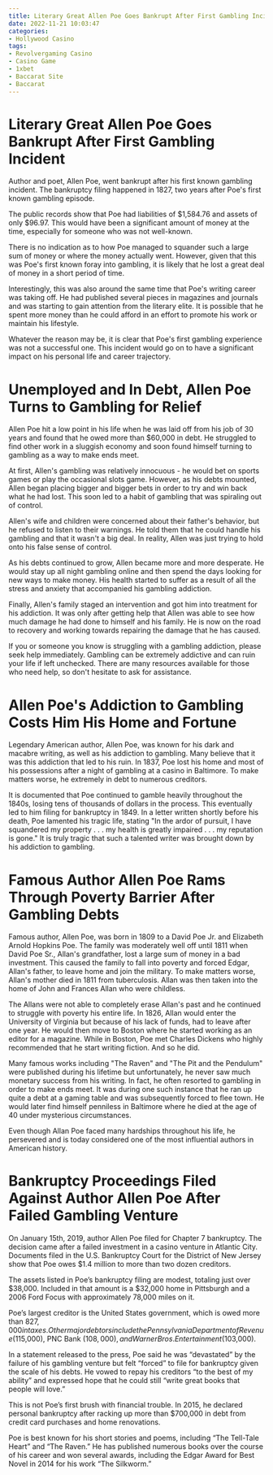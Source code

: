 ```yaml
---
title: Literary Great Allen Poe Goes Bankrupt After First Gambling Incident
date: 2022-11-21 10:03:47
categories:
- Hollywood Casino
tags:
- Revolvergaming Casino
- Casino Game
- 1xbet
- Baccarat Site
- Baccarat
---
```



#  Literary Great Allen Poe Goes Bankrupt After First Gambling Incident

Author and poet, Allen Poe, went bankrupt after his first known gambling incident. The bankruptcy filing happened in 1827, two years after Poe's first known gambling episode.

The public records show that Poe had liabilities of $1,584.76 and assets of only $96.97. This would have been a significant amount of money at the time, especially for someone who was not well-known.

There is no indication as to how Poe managed to squander such a large sum of money or where the money actually went. However, given that this was Poe's first known foray into gambling, it is likely that he lost a great deal of money in a short period of time.

Interestingly, this was also around the same time that Poe's writing career was taking off. He had published several pieces in magazines and journals and was starting to gain attention from the literary elite. It is possible that he spent more money than he could afford in an effort to promote his work or maintain his lifestyle.

Whatever the reason may be, it is clear that Poe's first gambling experience was not a successful one. This incident would go on to have a significant impact on his personal life and career trajectory.

#  Unemployed and In Debt, Allen Poe Turns to Gambling for Relief

Allen Poe hit a low point in his life when he was laid off from his job of 30 years and found that he owed more than $60,000 in debt. He struggled to find other work in a sluggish economy and soon found himself turning to gambling as a way to make ends meet.

At first, Allen's gambling was relatively innocuous - he would bet on sports games or play the occasional slots game. However, as his debts mounted, Allen began placing bigger and bigger bets in order to try and win back what he had lost. This soon led to a habit of gambling that was spiraling out of control.

Allen's wife and children were concerned about their father's behavior, but he refused to listen to their warnings. He told them that he could handle his gambling and that it wasn't a big deal. In reality, Allen was just trying to hold onto his false sense of control.

As his debts continued to grow, Allen became more and more desperate. He would stay up all night gambling online and then spend the days looking for new ways to make money. His health started to suffer as a result of all the stress and anxiety that accompanied his gambling addiction.

Finally, Allen's family staged an intervention and got him into treatment for his addiction. It was only after getting help that Allen was able to see how much damage he had done to himself and his family. He is now on the road to recovery and working towards repairing the damage that he has caused.

If you or someone you know is struggling with a gambling addiction, please seek help immediately. Gambling can be extremely addictive and can ruin your life if left unchecked. There are many resources available for those who need help, so don't hesitate to ask for assistance.

#  Allen Poe's Addiction to Gambling Costs Him His Home and Fortune

Legendary American author, Allen Poe, was known for his dark and macabre writing, as well as his addiction to gambling. Many believe that it was this addiction that led to his ruin. In 1837, Poe lost his home and most of his possessions after a night of gambling at a casino in Baltimore. To make matters worse, he extremely in debt to numerous creditors.

It is documented that Poe continued to gamble heavily throughout the 1840s, losing tens of thousands of dollars in the process. This eventually led to him filing for bankruptcy in 1849. In a letter written shortly before his death, Poe lamented his tragic life, stating "In the ardor of pursuit, I have squandered my property . . . my health is greatly impaired . . . my reputation is gone." It is truly tragic that such a talented writer was brought down by his addiction to gambling.

#  Famous Author Allen Poe Rams Through Poverty Barrier After Gambling Debts

Famous author, Allen Poe, was born in 1809 to a David Poe Jr. and Elizabeth Arnold Hopkins Poe. The family was moderately well off until 1811 when David Poe Sr., Allan's grandfather, lost a large sum of money in a bad investment. This caused the family to fall into poverty and forced Edgar, Allan's father, to leave home and join the military. To make matters worse, Allan's mother died in 1811 from tuberculosis. Allan was then taken into the home of John and Frances Allan who were childless.

The Allans were not able to completely erase Allan's past and he continued to struggle with poverty his entire life. In 1826, Allan would enter the University of Virginia but because of his lack of funds, had to leave after one year. He would then move to Boston where he started working as an editor for a magazine. While in Boston, Poe met Charles Dickens who highly recommended that he start writing fiction. And so he did.

Many famous works including "The Raven" and "The Pit and the Pendulum" were published during his lifetime but unfortunately, he never saw much monetary success from his writing. In fact, he often resorted to gambling in order to make ends meet. It was during one such instance that he ran up quite a debt at a gaming table and was subsequently forced to flee town. He would later find himself penniless in Baltimore where he died at the age of 40 under mysterious circumstances.

Even though Allan Poe faced many hardships throughout his life, he persevered and is today considered one of the most influential authors in American history.

#  Bankruptcy Proceedings Filed Against Author Allen Poe After Failed Gambling Venture

On January 15th, 2019, author Allen Poe filed for Chapter 7 bankruptcy. The decision came after a failed investment in a casino venture in Atlantic City. Documents filed in the U.S. Bankruptcy Court for the District of New Jersey show that Poe owes $1.4 million to more than two dozen creditors.

The assets listed in Poe’s bankruptcy filing are modest, totaling just over $38,000. Included in that amount is a $32,000 home in Pittsburgh and a 2006 Ford Focus with approximately 78,000 miles on it.

Poe’s largest creditor is the United States government, which is owed more than $827,000 in taxes. Other major debtors include the Pennsylvania Department of Revenue ($115,000), PNC Bank ($108,000), and Warner Bros. Entertainment ($103,000).

In a statement released to the press, Poe said he was “devastated” by the failure of his gambling venture but felt “forced” to file for bankruptcy given the scale of his debts. He vowed to repay his creditors “to the best of my ability” and expressed hope that he could still “write great books that people will love.”

This is not Poe’s first brush with financial trouble. In 2015, he declared personal bankruptcy after racking up more than $700,000 in debt from credit card purchases and home renovations.

Poe is best known for his short stories and poems, including “The Tell-Tale Heart” and “The Raven.” He has published numerous books over the course of his career and won several awards, including the Edgar Award for Best Novel in 2014 for his work “The Silkworm.”